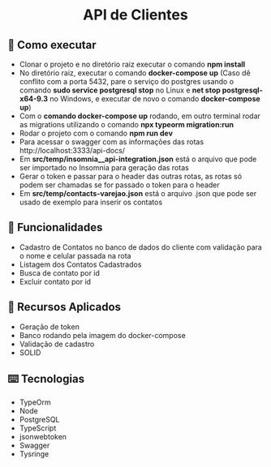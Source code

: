 <h1 align="center">
  API de Clientes
</h1>

## :rocket: Como executar

<ul>
  <li>Clonar o projeto e no diretório raiz executar o comando <strong>npm install</strong></li>
  <li>No diretório raiz, executar o comando <strong>docker-compose up</strong> (Caso dê conflito com a porta 5432, pare o serviço do postgres usando o comando <strong>sudo service postgresql stop</strong> no Linux e <strong>net stop postgresql-x64-9.3</strong> no Windows, e executar de novo o comando <strong>docker-compose up</strong>)</li>
  <li>Com o <strong>comando docker-compose up</strong> rodando, em outro terminal rodar as migrations utilizando o comando <strong>npx typeorm migration:run</strong></li>
  <li>Rodar o projeto com o comando <strong>npm run dev</strong></li>
  <li>Para acessar o swagger com as informações das rotas <link>http://localhost:3333/api-docs/</link> </li>
  <li>Em <strong>src/temp/insomnia__api-integration.json</strong> está o arquivo que pode ser importado no Insomnia para geração das rotas</li>
  <li>Gerar o token e passar para o header das outras rotas, as rotas só podem ser chamadas se for passado o token para o header</li>
  <li>Em <strong>src/temp/contacts-varejao.json</strong> está o arquivo .json que pode ser usado de exemplo para inserir os contatos</li>
</ul>

## :speech_balloon: Funcionalidades

<ul>
  <li>Cadastro de Contatos no banco de dados do cliente com validação para o nome e celular passada na rota</li>
  <li>Listagem dos Contatos Cadastrados</li>
  <li>Busca de contato por id</li>
  <li>Excluir contato por id</li>
</ul>

## :iphone: Recursos Aplicados

<ul>
  <li>Geração de token</li>
  <li>Banco rodando pela imagem do docker-compose</li>
  <li>Validação de cadastro</li>
  <li>SOLID</li>
</ul>

## ⌨️ Tecnologias

<ul>
  <li>TypeOrm</li>
  <li>Node</li>
  <li>PostgreSQL</li>
  <li>TypeScript</li>
  <li>jsonwebtoken</li>
  <li>Swagger</li>
  <li>Tysringe</li>
</ul>
